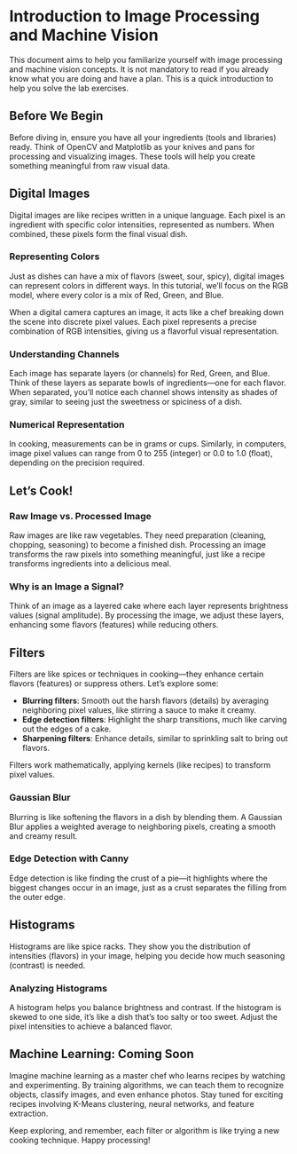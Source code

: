 # Introduction to Image Processing and Machine Vision

This document aims to help you familiarize yourself with image processing and machine vision concepts. It is not mandatory to read if you already know what you are doing and have a plan. This is a quick introduction to help you solve the lab exercises.

## Before We Begin
Before diving in, ensure you have all your ingredients (tools and libraries) ready. Think of OpenCV and Matplotlib as your knives and pans for processing and visualizing images. These tools will help you create something meaningful from raw visual data.

## Digital Images
Digital images are like recipes written in a unique language. Each pixel is an ingredient with specific color intensities, represented as numbers. When combined, these pixels form the final visual dish.

### Representing Colors
Just as dishes can have a mix of flavors (sweet, sour, spicy), digital images can represent colors in different ways. In this tutorial, we’ll focus on the RGB model, where every color is a mix of Red, Green, and Blue.

When a digital camera captures an image, it acts like a chef breaking down the scene into discrete pixel values. Each pixel represents a precise combination of RGB intensities, giving us a flavorful visual representation.

### Understanding Channels
Each image has separate layers (or channels) for Red, Green, and Blue. Think of these layers as separate bowls of ingredients—one for each flavor. When separated, you’ll notice each channel shows intensity as shades of gray, similar to seeing just the sweetness or spiciness of a dish.

### Numerical Representation
In cooking, measurements can be in grams or cups. Similarly, in computers, image pixel values can range from 0 to 255 (integer) or 0.0 to 1.0 (float), depending on the precision required.

## Let’s Cook!
### Raw Image vs. Processed Image
Raw images are like raw vegetables. They need preparation (cleaning, chopping, seasoning) to become a finished dish. Processing an image transforms the raw pixels into something meaningful, just like a recipe transforms ingredients into a delicious meal.

### Why is an Image a Signal?
Think of an image as a layered cake where each layer represents brightness values (signal amplitude). By processing the image, we adjust these layers, enhancing some flavors (features) while reducing others.

## Filters
Filters are like spices or techniques in cooking—they enhance certain flavors (features) or suppress others. Let’s explore some:

- **Blurring filters**: Smooth out the harsh flavors (details) by averaging neighboring pixel values, like stirring a sauce to make it creamy.
- **Edge detection filters**: Highlight the sharp transitions, much like carving out the edges of a cake.
- **Sharpening filters**: Enhance details, similar to sprinkling salt to bring out flavors.

Filters work mathematically, applying kernels (like recipes) to transform pixel values.

### Gaussian Blur
Blurring is like softening the flavors in a dish by blending them. A Gaussian Blur applies a weighted average to neighboring pixels, creating a smooth and creamy result.

### Edge Detection with Canny
Edge detection is like finding the crust of a pie—it highlights where the biggest changes occur in an image, just as a crust separates the filling from the outer edge.

## Histograms
Histograms are like spice racks. They show you the distribution of intensities (flavors) in your image, helping you decide how much seasoning (contrast) is needed.

### Analyzing Histograms
A histogram helps you balance brightness and contrast. If the histogram is skewed to one side, it’s like a dish that’s too salty or too sweet. Adjust the pixel intensities to achieve a balanced flavor.

## Machine Learning: Coming Soon
Imagine machine learning as a master chef who learns recipes by watching and experimenting. By training algorithms, we can teach them to recognize objects, classify images, and even enhance photos. Stay tuned for exciting recipes involving K-Means clustering, neural networks, and feature extraction.

Keep exploring, and remember, each filter or algorithm is like trying a new cooking technique. Happy processing!
